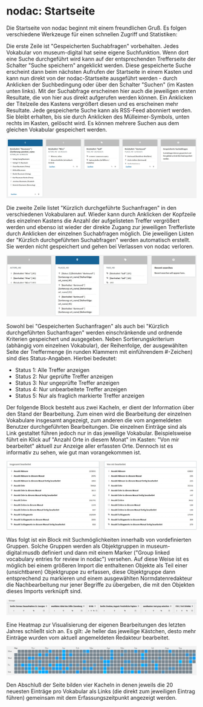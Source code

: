 # nodac: Startseite

Die Startseite von nodac beginnt mit einem freundlichen Gruß. Es folgen verschiedene Werkzeuge für einen schnellen Zugriff und Statistiken:

Die erste Zeile ist "Gespeicherten Suchabfragen" vorbehalten. Jedes Vokabular von museum-digital hat seine eigene Suchfunktion. Wenn dort eine Suche durchgeführt wird kann auf der entsprechenden Trefferseite der Schalter "Suche speichern" angeklickt werden. Diese gespeicherte Suche erscheint dann beim nächsten Aufrufen der Startseite in einem Kasten und kann nun direkt von der nodac-Startseite ausgeführt werden - durch Anklicken der Suchbedingung oder über den Schalter "Suchen" (im Kasten unten links). Mit der Suchabfrage erscheinen hier auch die jeweiligen ersten Resultate, die von hier aus direkt aufgerufen werden können. Ein Anklicken der Titelzeile des Kastens vergrößert diesen und es erscheinen mehr Resultate. Jede gespeicherte Suche kann als RSS-Feed abonniert werden. Sie bleibt erhalten, bis sie durch Anklicken des Mülleimer-Symbols, unten rechts im Kasten, gelöscht wird. Es können mehrere Suchen aus dem gleichen Vokabular gespeichert werden.

![Gespeicherte Suchen](../assets/nodac/savedsearches.jpg)

Die zweite Zeile listet "Kürzlich durchgeführte Suchanfragen" in den verschiedenen Vokabularen auf. Wieder kann durch Anklicken der Kopfzeile des einzelnen Kastens die Anzahl der aufgelisteten Treffer vergrößert werden und ebenso ist wieder der direkte Zugang zur jeweiligen Trefferliste durch Anklicken der einzelnen Suchabfragen möglich. Die jeweiligen Listen der "Kürzlich durchgeführten Suchabfragen" werden automatisch erstellt. Sie werden nicht gespeichert und gehen bei Verlassen von nodac verloren.

![Recent searches](../assets/nodac/recentsearches.jpg)

Sowohl bei "Gespeicherten Suchanfragen" als auch bei "Kürzlich durchgeführten Suchanfragen" werden einschränkende und ordnende Kriterien gespeichert und ausgegeben. Neben Sortierungskriterium (abhängig vom einzelnen Vokabular), der Reihenfolge, der ausgewählten Seite der Treffermenge (in runden Klammern mit einführendem #-Zeichen) sind dies Status-Angaben. Hierbei bedeutet:

* Status 1: Alle Treffer anzeigen
* Status 2: Nur geprüfte Treffer anzeigen
* Status 3: Nur ungeprüfte Treffer anzeigen
* Status 4: Nur unbearbeitete Treffer anzeigen
* Status 5: Nur als fraglich markierte Treffer anzeigen

Der folgende Block besteht aus zwei Kacheln, er dient der Information über den Stand der Bearbeitung. Zum einen wird die Bearbeitung der einzelnen Vokabulare insgesamt angezeigt, zum anderen die vom angemeldeten Benutzer durchgeführten Bearbeitungen. Die einzelnen Einträge sind als Link gestaltet führen jedoch nur in das jeweilige Vokabular. Beispielsweise führt ein Klick auf "Anzahl Orte in diesem Monat" im Kasten: "Von mir bearbeitet" aktuell zur Anzeige aller erfassten Orte. Dennoch ist es informativ zu sehen, wie gut man vorangekommen ist.

![Bearbeitungsstand](../assets/nodac/stateofwork.jpg)

Was folgt ist ein Block mit Suchmöglichkeiten innerhalb von vordefinierten Gruppen. Solche Gruppen werden als Objektgruppen in museum-digital:musdb definiert und dann mit einem Marker ("Group linked vocabulary entries for review in nodac") versehen. Auf diese Weise ist es möglich bei einem größeren Import die enthaltenen Objekte als Teil einer (unsichtbaren) Objektgruppe zu erfassen, diese Objektgruppe dann entsprechend zu markieren und einem ausgewählten Normdatenredakteur die Nachbearbeitung nur jener Begriffe zu übergeben, die mit den Objekten dieses Imports verknüpft sind.

![Gruppierte Suchen](../assets/nodac/groupedsearches.jpg)

Eine Heatmap zur Visualisierung der eigenen Bearbeitungen des letzten Jahres schließt sich an. Es gilt: Je heller das jeweilige Kästchen, desto mehr Einträge wurden vom aktuell angemeldeten Redakteur bearbeitet.

![Heatmap](../assets/nodac/heatmap.jpg)

Den Abschluß der Seite bilden vier Kacheln in denen jeweils die 20 neuesten Einträge pro Vokabular als Links (die direkt zum jeweiligen Eintrag führen) gemeinsam mit dem Erfassungszeitpunkt angezeigt werden.